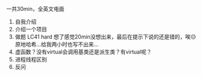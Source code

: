 一共30min，全英文电面

1. 自我介绍
2. 介绍一个项目
3. 做题 LC41 hard 想了感觉20min没想出来，最后在提示下说的还是错的，唉😔  
  原地哈希...给我两小时也写不出来...
5. 虚函数？没有virtual会调用基类还是派生类？有virtual呢？
6. 进程线程区别
7. 反问
